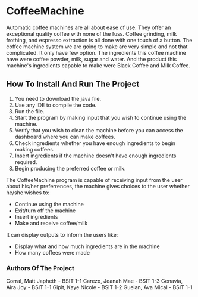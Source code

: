 # CoffeeMachine
Automatic coffee machines are all about ease of use. They offer an exceptional quality coffee with none of the fuss. Coffee grinding, milk frothing, and espresso extraction is all done with one touch of a button.
The coffee machine system we are going to make are very simple and not that complicated. It only have few option. The ingredients this coffee machine have were coffee powder, milk, sugar and water. And the product this machine's ingredients capable to make were Black Coffee and Milk Coffee.


## How To Install And Run The Project
1. You need to download the java file.
2. Use any IDE to compile the code.
3. Run the file.
4. Start the program by making input that you wish to continue using the machine.
5. Verify that you wish to clean the machine before you can access the dashboard where you can make coffees.
6. Check ingredients whether you have enough ingredients to begin making coffees.
7. Insert ingredients if the machine doesn't have enough ingredients required.
8. Begin producing the preferred coffee or milk.

The CoffeeMachine program is capable of receiving input from the user about his/her preferrences, the machine gives choices to the user whether he/she wishes to:
* Continue using the machine
* Exit/turn off the machine
* Insert ingredients
* Make and receive coffee/milk

It can display outputs to inform the users like:
* Display what and how much ingredients are in the machine
* How many coffees were made


### Authors Of The Project
Corral, Matt Japheth - BSIT 1-1
Carezo, Jeanah Mae - BSIT 1-3
Genavia, Aira Joy - BSIT 1-1
Gipit, Kaye Nicole - BSIT 1-2
Guelan, Ava Mical - BSIT 1-1
